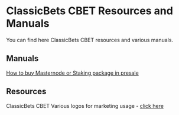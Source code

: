 ClassicBets CBET Resources and Manuals
============

You can find here ClassicBets CBET resources and various manuals.

**Manuals**
----------

[How to buy Masternode or Staking package in presale](how-to-buy-masternode-pos.md)

**Resources**
-----------

ClassicBets CBET Various logos for marketing usage - [click here](resources/cbet-logos.zip)
